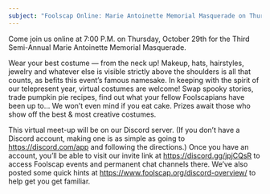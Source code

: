 ```yaml
---
subject: "Foolscap Online: Marie Antoinette Memorial Masquerade on Thursday"
---
```


Come join us online at 7:00 P.M. on Thursday, October 29th for the Third Semi-Annual Marie Antoinette Memorial Masquerade.

Wear your best costume — from the neck up! Makeup, hats, hairstyles, jewelry and whatever else is visible strictly above the shoulders is all that counts, as befits this event’s famous namesake. In keeping with the spirit of our telepresent year, virtual costumes are welcome! Swap spooky stories, trade pumpkin pie recipes, find out what your fellow Foolscapians have been up to… We won’t even mind if you eat cake. Prizes await those who show off the best & most creative costumes.

This virtual meet-up will be on our Discord server. (If you don’t have a Discord account, making one is as simple as going to https://discord.com/app and following the directions.) Once you have an account, you’ll be able to visit our invite link at https://discord.gg/jpjCQsR to access Foolscap events and permanent chat channels there. We’ve also posted some quick hints at https://www.foolscap.org/discord-overview/ to help get you get familiar.
